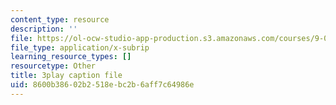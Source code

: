 ```yaml
---
content_type: resource
description: ''
file: https://ol-ocw-studio-app-production.s3.amazonaws.com/courses/9-00sc-introduction-to-psychology-fall-2011/8600b38602b2518ebc2b6aff7c64986e_v4ur5mna060.vtt
file_type: application/x-subrip
learning_resource_types: []
resourcetype: Other
title: 3play caption file
uid: 8600b386-02b2-518e-bc2b-6aff7c64986e
---
```

